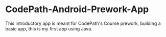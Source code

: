 # CodePath-Android-Prework-App
This introductory app is meant for CodePath's Course prework, building a basic app, this is my first app using Java.
